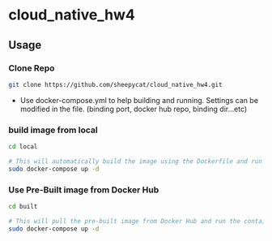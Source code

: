 # cloud_native_hw4

## Usage

### Clone Repo
```bash
git clone https://github.com/sheepycat/cloud_native_hw4.git
```

* Use docker-compose.yml to help building and running. Settings can be modified in the file. (binding port, docker hub repo, binding dir...etc)
### build image from local
```bash
cd local

# This will automatically build the image using the Dockerfile and run the container：
sudo docker-compose up -d

```
### Use Pre-Built image from Docker Hub
```bash
cd built

# This will pull the pre-built image from Docker Hub and run the container：
sudo docker-compose up -d
```
